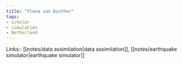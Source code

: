 ```yaml
---
title: "Ylona van Dinther"
tags:
- scholar
- simulation
- Netherland
---
```


Links:: [[notes/data assimilation|data assimilation]], [[notes/earthquake simulator|earthquake simulator]]

